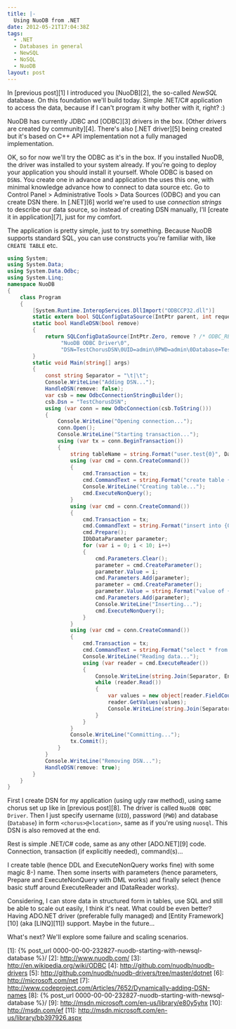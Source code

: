 ```yaml
---
title: |-
  Using NuoDB from .NET
date: 2012-05-21T17:04:38Z
tags:
  - .NET
  - Databases in general
  - NewSQL
  - NoSQL
  - NuoDB
layout: post
---
```

In [previous post][1] I introduced you [NuoDB][2], the so-called _NewSQL_ database. On this foundation we'll build today. Simple .NET/C# application to access the data, because if I can't program it why bother with it, right? :)

NuoDB has currently JDBC and [ODBC][3] drivers in the box. [Other drivers are created by community][4]. There's also [.NET driver][5] being created but it's based on C++ API implementation not a fully managed implementation.

OK, so for now we'll try the ODBC as it's in the box. If you installed NuoDB, the driver was installed to your system already. If you're going to deploy your application you should install it yourself. Whole ODBC is based on `DSN`s. You create one in advance and application the uses this one, with minimal knowledge advance how to connect to data source etc. Go to Control Panel > Administrative Tools > Data Sources (ODBC) and you can create DSN there. In [.NET][6] world we're used to use _connection strings_ to describe our data source, so instead of creating DSN manually, I'll [create it in application][7], just for my comfort.

The application is pretty simple, just to try something. Because NuoDB supports standard SQL, you can use constructs you're familiar with, like `CREATE TABLE` etc.

```csharp
using System;
using System.Data;
using System.Data.Odbc;
using System.Linq;
namespace NuoDB
{
	class Program
	{
		[System.Runtime.InteropServices.DllImport("ODBCCP32.dll")]
		static extern bool SQLConfigDataSource(IntPtr parent, int request, string driver, string attributes);
		static bool HandleDSN(bool remove)
		{
			return SQLConfigDataSource(IntPtr.Zero, remove ? /* ODBC_REMOVE_DSN */ 3 : /* ODBC_ADD_DSN */ 1,
			     "NuoDB ODBC Driver\0",
			     "DSN=TestChorusDSN\0UID=admin\0PWD=admin\0Database=TestChorus@localhost\0");
		}
		static void Main(string[] args)
		{
			const string Separator = "\t|\t";
			Console.WriteLine("Adding DSN...");
			HandleDSN(remove: false);
			var csb = new OdbcConnectionStringBuilder();
			csb.Dsn = "TestChorusDSN";
			using (var conn = new OdbcConnection(csb.ToString()))
			{
				Console.WriteLine("Opening connection...");
				conn.Open();
				Console.WriteLine("Starting transaction...");
				using (var tx = conn.BeginTransaction())
				{
					string tableName = string.Format("user.test{0}", DateTime.UtcNow.Ticks);
					using (var cmd = conn.CreateCommand())
					{
						cmd.Transaction = tx;
						cmd.CommandText = string.Format("create table {0} (id int primary key, foobar string not null)", tableName);
						Console.WriteLine("Creating table...");
						cmd.ExecuteNonQuery();
					}
					using (var cmd = conn.CreateCommand())
					{
						cmd.Transaction = tx;
						cmd.CommandText = string.Format("insert into {0}(id, foobar) values (?, ?)", tableName);
						cmd.Prepare();
						IDbDataParameter parameter;
						for (var i = 0; i < 10; i++)
						{
							cmd.Parameters.Clear();
							parameter = cmd.CreateParameter();
							parameter.Value = i;
							cmd.Parameters.Add(parameter);
							parameter = cmd.CreateParameter();
							parameter.Value = string.Format("value of {0}", i);
							cmd.Parameters.Add(parameter);
							Console.WriteLine("Inserting...");
							cmd.ExecuteNonQuery();
						}
					}
					using (var cmd = conn.CreateCommand())
					{
						cmd.Transaction = tx;
						cmd.CommandText = string.Format("select * from {0}", tableName);
						Console.WriteLine("Reading data...");
						using (var reader = cmd.ExecuteReader())
						{
							Console.WriteLine(string.Join(Separator, Enumerable.Range(0, reader.FieldCount).Select(x => reader.GetName(x))));
							while (reader.Read())
							{
								var values = new object[reader.FieldCount];
								reader.GetValues(values);
								Console.WriteLine(string.Join(Separator, values));
							}
						}
					}
					Console.WriteLine("Committing...");
					tx.Commit();
				}
			}
			Console.WriteLine("Removing DSN...");
			HandleDSN(remove: true);
		}
	}
}
```

First I create DSN for my application (using ugly raw method), using same chorus set up like in [previous post][8]. The driver is called `NuoDB ODBC Driver`. Then I just specify username (`UID`), password (`PWD`) and database (`Database`) in form `<chorus>@<location>`, same as if you're using `nuosql`. This DSN is also removed at the end.

Rest is simple .NET/C# code, same as any other [ADO.NET][9] code. Connection, transaction (if explicitly needed), command(s)...

I create table (hence DDL and ExecuteNonQuery works fine) with some magic 8-) name. Then some inserts with parameters (hence parameters, Prepare and ExecuteNonQuery with DML works) and finally select (hence basic stuff around ExecuteReader and IDataReader works).

Considering, I can store data in structured form in tables, use SQL and still be able to scale out easily, I think it's neat. What could be even better? Having ADO.NET driver (preferable fully managed) and [Entity Framework][10] (aka [LINQ][11]) support. Maybe in the future...

What's next? We'll explore some failure and scaling scenarios.

[1]: {% post_url 0000-00-00-232827-nuodb-starting-with-newsql-database %}/
[2]: http://www.nuodb.com/
[3]: http://en.wikipedia.org/wiki/ODBC
[4]: http://github.com/nuodb/nuodb-drivers
[5]: http://github.com/nuodb/nuodb-drivers/tree/master/dotnet
[6]: http://microsoft.com/net
[7]: http://www.codeproject.com/Articles/7652/Dynamically-adding-DSN-names
[8]: {% post_url 0000-00-00-232827-nuodb-starting-with-newsql-database %}/
[9]: http://msdn.microsoft.com/en-us/library/e80y5yhx
[10]: http://msdn.com/ef
[11]: http://msdn.microsoft.com/en-us/library/bb397926.aspx
